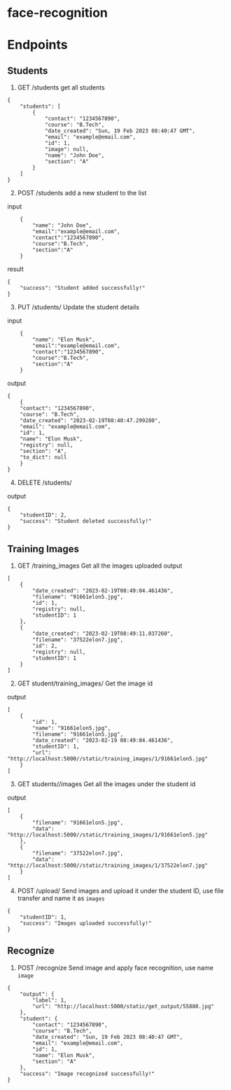 # face-recognition

# Endpoints

## Students

1. GET /students
get all students

```
{
	"students": [
		{
			"contact": "1234567890",
			"course": "B.Tech",
			"date_created": "Sun, 19 Feb 2023 08:40:47 GMT",
			"email": "example@email.com",
			"id": 1,
			"image": null,
			"name": "John Doe",
			"section": "A"
		}
	]
}
```

2. POST /students
add a new student to the list

input 
```
    {
        "name": "John Doe",
        "email":"example@email.com",
        "contact":"1234567890",
        "course":"B.Tech",
        "section":"A"
    }
```

result
```
{
	"success": "Student added successfully!"
}
```

3. PUT /students/<student id>
Update the student details

input
```
    {
        "name": "Elon Musk",
        "email":"example@email.com",
        "contact":"1234567890",
        "course":"B.Tech",
        "section":"A"
    }
```

output
```
{
    {
	"contact": "1234567890",
	"course": "B.Tech",
	"date_created": "2023-02-19T08:40:47.299280",
	"email": "example@email.com",
	"id": 1,
	"name": "Elon Musk",
	"registry": null,
	"section": "A",
	"to_dict": null
    }
}
```

4. DELETE /students/<student id>

output
```
{
	"studentID": 2,
	"success": "Student deleted successfully!"
}
```

## Training Images

1. GET /training_images
Get all the images uploaded
output
```
[
	{
		"date_created": "2023-02-19T08:49:04.461436",
		"filename": "91661elon5.jpg",
		"id": 1,
		"registry": null,
		"studentID": 1
	},
	{
		"date_created": "2023-02-19T08:49:11.037260",
		"filename": "37522elon7.jpg",
		"id": 2,
		"registry": null,
		"studentID": 1
	}
]

```

2. GET student/training_images/<image id>
Get the image id

output
```
[
	{
		"id": 1,
		"name": "91661elon5.jpg",
		"filename": "91661elon5.jpg",
		"date_created": "2023-02-19 08:49:04.461436",
		"studentID": 1,
		"url": "http://localhost:5000//static/training_images/1/91661elon5.jpg"
	}
]
```

3. GET students/<student id>/images
   Get all the images under the student id

output
```
[
	{
		"filename": "91661elon5.jpg",
		"data": "http://localhost:5000//static/training_images/1/91661elon5.jpg"
	},
	{
		"filename": "37522elon7.jpg",
		"data": "http://localhost:5000//static/training_images/1/37522elon7.jpg"
	}
]

```

4. POST /upload/<student id>
   Send images and upload it under the student ID, use file transfer and name it as `images`

```
{
	"studentID": 1,
	"success": "Images uploaded successfully!"
}
```

## Recognize

1. POST /recognize
   Send image and apply face recognition, use name `image`

```
{
	"output": {
		"label": 1,
		"url": "http://localhost:5000/static/get_output/55880.jpg"
	},
	"student": {
		"contact": "1234567890",
		"course": "B.Tech",
		"date_created": "Sun, 19 Feb 2023 08:40:47 GMT",
		"email": "example@email.com",
		"id": 1,
		"name": "Elon Musk",
		"section": "A"
	},
	"success": "Image recognized successfully!"
}
```

